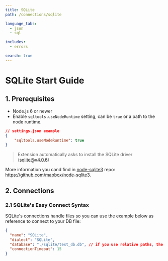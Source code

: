 ```yaml
---
title: SQLite
path: /connections/sqlite

language_tabs:
  - json
  - sql

includes:
  - errors

search: true
---
```


# SQLite Start Guide

## 1. Prerequisites

- Node.js 6 or newer
- Enable `sqltools.useNodeRuntime` setting, can be `true` or a path to the node runtime.

```json
// settings.json example
{
    "sqltools.useNodeRuntime": true
}
```

> Extension automatically asks to install the SQLite driver (sqlite@v4.0.6)

More information you cand find in [node-sqlite3](https://github.com/mapbox/node-sqlite3) repo: https://github.com/mapbox/node-sqlite3.

## 2. Connections

### 2.1 SQLite's Easy Connect Syntax

SQLite's connections handle files so you can use the example below as reference to connect to your DB file:

```json
{
  "name": "SQLite",
  "dialect": "SQLite",
  "database": "./sqlite/test_db.db", // if you use relative paths, the base folder is the currently open folder (or workspace).
  "connectionTimeout": 15
}
```
